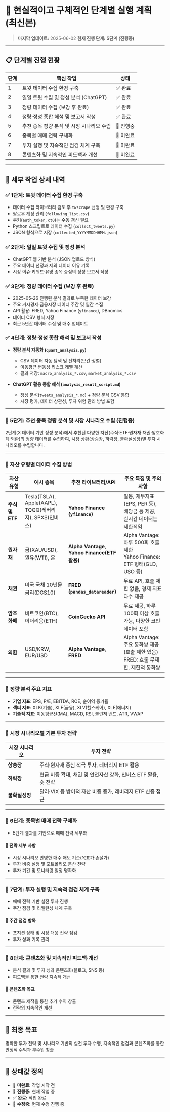 # 📌 현실적이고 구체적인 단계별 실행 계획 (최신본)

> **마지막 업데이트:** 2025-06-02
> **현재 진행 단계:** **5단계 (진행중)**

---

## 📋 단계별 진행 현황

| 단계 | 핵심 작업                      | 상태     |
| -- | -------------------------- | ------ |
| 1  | 트윗 데이터 수집 환경 구축            | ✅ 완료   |
| 2  | 일일 트윗 수집 및 정성 분석 (ChatGPT) | ✅ 완료   |
| 3  | 정량 데이터 수집 (보강 후 완료)        | ✅ 완료   |
| 4  | 정량·정성 종합 해석 및 보고서 작성       | ✅ 완료   |
| 5  | 추천 종목 정량 분석 및 시장 시나리오 수립   | 🔶 진행중 |
| 6  | 종목별 매매 전략 구체화              | 🔲 미완료 |
| 7  | 투자 실행 및 지속적인 점검 체계 구축      | 🔲 미완료 |
| 8  | 콘텐츠화 및 지속적인 피드백과 개선        | 🔲 미완료 |

---

## 📖 세부 작업 상세 내역

### ✅ 1단계: 트윗 데이터 수집 환경 구축

* 데이터 수집 라이브러리 검토 후 `twscrape` 선정 및 환경 구축
* 팔로우 계정 관리 (`following_list.csv`)
* 쿠키(`auth_token`, `ct0`)는 수동 갱신 필요
* Python 스크립트로 데이터 수집 (`collect_tweets.py`)
* JSON 형식으로 저장 (`collected_YYYYMMDDHHMM.json`)

### ✅ 2단계: 일일 트윗 수집 및 정성 분석

* ChatGPT 웹 기반 분석 (JSON 업로드 방식)
* 주요 데이터 선정과 제외 데이터 이유 기록
* 시장 이슈·키워드·유망 종목 중심의 정성 보고서 작성

### ✅ 3단계: 정량 데이터 수집 (보강 후 완료)

* 2025-05-26 진행된 분석 결과로 부족한 데이터 보강
* 주요 거시경제·금융시장 데이터 주간 및 일간 수집
* API 활용: FRED, Yahoo Finance (`yfinance`), DBnomics
* 데이터 CSV 형식 저장
* 최근 5년간 데이터 수집 및 매주 업데이트

### ✅ 4단계: 정량·정성 종합 해석 및 보고서 작성

* **정량 분석 자동화 (`quant_analysis.py`)**

  * CSV 데이터 자동 탐색 및 전처리(보간·정렬)
  * 이동평균·변동성·리스크 레벨 계산
  * 결과 저장: `macro_analysis_*.csv`, `market_analysis_*.csv`

* **ChatGPT 활용 종합 해석 (`analysis_result_script.md`)**

  * 정성 분석(`tweets_analysis_*.md`) + 정량 분석 CSV 통합
  * 시장 평가, 데이터 상관성, 투자 위험 관리 방법 포함

---

### 🔶 5단계: 추천 종목 정량 분석 및 시장 시나리오 수립 (진행중)

2단계(X 데이터 기반 정성 분석)에서 추천된 다양한 자산(주식·ETF·원자재·채권·암호화폐·외환)의 정량 데이터를 수집하여, 시장 상황(상승장, 하락장, 불확실성장)별 투자 시나리오를 수립합니다.

---

### 🔹 자산 유형별 데이터 수집 방법

| 자산 유형        | 예시 종목                                              | 추천 라이브러리/API                                    | 주요 특징 및 주의사항                                                      |
| ------------ | -------------------------------------------------- | ----------------------------------------------- | ----------------------------------------------------------------- |
| **주식 및 ETF** | Tesla(TSLA), Apple(AAPL),<br>TQQQ(레버리지), SPXS(인버스) | **Yahoo Finance (`yfinance`)**                  | 일봉, 재무지표(EPS, PER 등), 배당금 등 제공,<br>실시간 데이터는 제한적임                  |
| **원자재**      | 금(XAU/USD), 원유(WTI), 은                             | **Alpha Vantage**,<br>**Yahoo Finance(ETF 활용)** | Alpha Vantage: 하루 500회 호출 제한<br>Yahoo Finance: ETF 형태(GLD, USO 등) |
| **채권**       | 미국 국채 10년물 금리(DGS10)                               | **FRED (`pandas_datareader`)**                  | 무료 API, 호출 제한 없음, 경제 지표 다수 제공                                     |
| **암호화폐**     | 비트코인(BTC), 이더리움(ETH)                               | **CoinGecko API**                               | 무료 제공, 하루 100회 이상 호출 가능, 다양한 코인 데이터 포함                            |
| **외환**       | USD/KRW, EUR/USD                                   | **Alpha Vantage**, **FRED**                     | Alpha Vantage: 주요 통화쌍 제공(호출 제한 있음)<br>FRED: 호출 무제한, 제한적 통화쌍       |

---

### 🔹 정량 분석 주요 지표

* **기업 지표**: EPS, P/E, EBITDA, ROE, 순이익 증가율
* **섹터 지표**: XLK(기술), XLF(금융), XLV(헬스케어), XLE(에너지)
* **기술적 지표**: 이동평균선(MA), MACD, RSI, 볼린저 밴드, ATR, VWAP

---

### 🔹 시장 시나리오별 기본 투자 전략

| 시장 시나리오   | 투자 전략                                    |
| --------- | ---------------------------------------- |
| **상승장**   | 주식·원자재 중심 적극 투자, 레버리지 ETF 활용             |
| **하락장**   | 현금 비중 확대, 채권 및 안전자산 강화, 인버스 ETF 활용, 숏 전략 |
| **불확실성장** | 달러·VIX 등 방어적 자산 비중 증가, 레버리지 ETF 신중 접근    |

---

### 🔲 6단계: 종목별 매매 전략 구체화

* 5단계 결과를 기반으로 매매 전략 세부화

#### 🔹 전략 세부 사항

* 시장 시나리오 반영한 매수·매도 기준(목표가·손절가)
* 투자 비중 설정 및 포트폴리오 분산 전략
* 투자 기간 및 모니터링 일정 명확화

---

### 🔲 7단계: 투자 실행 및 지속적 점검 체계 구축

* 매매 전략 기반 실전 투자 진행
* 주간 점검 및 리밸런싱 체계 구축

#### 🔹 주간 점검 항목

* 포지션 상태 및 시장 대응 전략 점검
* 투자 성과 기록 관리

---

### 🔲 8단계: 콘텐츠화 및 지속적인 피드백·개선

* 분석 결과 및 투자 성과 콘텐츠화(블로그, SNS 등)
* 피드백을 통한 전략 지속적 개선

#### 🔹 콘텐츠화 목표

* 콘텐츠 제작을 통한 추가 수익 창출
* 전략의 지속적인 개선

---

## 🎯 최종 목표

명확한 투자 전략 및 시나리오 기반의 실전 투자 수행, 지속적인 점검과 콘텐츠화를 통한 안정적 수익과 부수입 창출

---

## 📌 상태값 정의

* 🔲 **미완료:** 작업 시작 전
* 🔶 **진행중:** 현재 작업 중
* ✅ **완료:** 작업 완료
* 🔵 **수정중:** 현재 수정 진행 중
